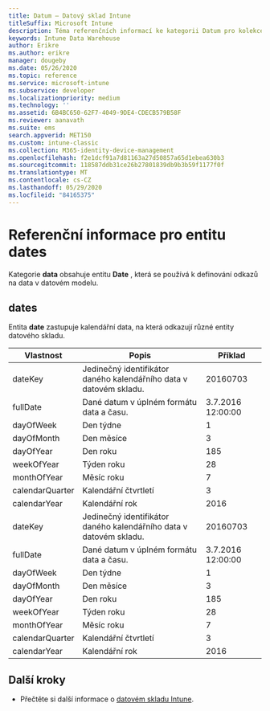 ```yaml
---
title: Datum – Datový sklad Intune
titleSuffix: Microsoft Intune
description: Téma referenčních informací ke kategorii Datum pro kolekce entit v rozhraní API datového skladu Intune
keywords: Intune Data Warehouse
author: Erikre
ms.author: erikre
manager: dougeby
ms.date: 05/26/2020
ms.topic: reference
ms.service: microsoft-intune
ms.subservice: developer
ms.localizationpriority: medium
ms.technology: ''
ms.assetid: 6B4BC650-62F7-4049-9DE4-CDECB579B58F
ms.reviewer: aanavath
ms.suite: ems
search.appverid: MET150
ms.custom: intune-classic
ms.collection: M365-identity-device-management
ms.openlocfilehash: f2e1dcf91a7d81163a27d50857a65d1ebea630b3
ms.sourcegitcommit: 118587ddb31ce26b27801839db9b3b59f1177f0f
ms.translationtype: MT
ms.contentlocale: cs-CZ
ms.lasthandoff: 05/29/2020
ms.locfileid: "84165375"
---
```

# <a name="reference-for-dates-entity"></a>Referenční informace pro entitu dates

Kategorie **data** obsahuje entitu **Date** , která se používá k definování odkazů na data v datovém modelu.

## <a name="dates"></a>dates

Entita **date** zastupuje kalendářní data, na která odkazují různé entity datového skladu.


|    Vlastnost     |                      Popis                       |       Příklad        |
|-----------------|--------------------------------------------------------|----------------------|
|     dateKey     | Jedinečný identifikátor daného kalendářního data v datovém skladu. |       20160703       |
|    fullDate     |    Dané datum v úplném formátu data a času.     | 3.7.2016 12:00:00 |
|    dayOfWeek    |                      Den týdne                       |          1           |
|   dayOfMonth    |                      Den měsíce                      |          3           |
|    dayOfYear    |                      Den roku                       |         185          |
|   weekOfYear    |                      Týden roku                      |          28          |
|   monthOfYear   |                   Měsíc roku                    |          7           |
| calendarQuarter |                    Kalendářní čtvrtletí                    |          3           |
|  calendarYear   |                     Kalendářní rok                      |         2016         |
|     dateKey     | Jedinečný identifikátor daného kalendářního data v datovém skladu. |       20160703       |
|    fullDate     |    Dané datum v úplném formátu data a času.     | 3.7.2016 12:00:00 |
|    dayOfWeek    |                      Den týdne                       |          1           |
|   dayOfMonth    |                      Den měsíce                      |          3           |
|    dayOfYear    |                      Den roku                       |         185          |
|   weekOfYear    |                      Týden roku                      |          28          |
|   monthOfYear   |                   Měsíc roku                    |          7           |
| calendarQuarter |                    Kalendářní čtvrtletí                    |          3           |
|  calendarYear   |                     Kalendářní rok                      |         2016         |

## <a name="next-steps"></a>Další kroky

- Přečtěte si další informace o [datovém skladu Intune](reports-nav-create-intune-reports.md).
